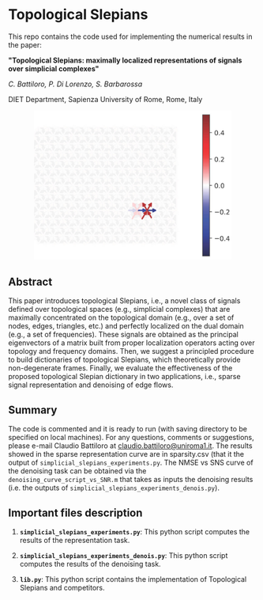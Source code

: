 # Topological Slepians
This repo contains the code used for implementing the numerical results in the paper: 

**"Topological Slepians: maximally localized representations of signals over simplicial complexes"**

*C. Battiloro, P. Di Lorenzo, S. Barbarossa*

DIET Department, Sapienza University of Rome, Rome, Italy 


<p align="center">
	<img src="https://github.com/clabat9/Topological-Slepians/blob/main/slep-num-2-cropped1024_1.jpg?raw=true" alt="drawing" width="400"/>
</p>

## Abstract
This paper introduces topological Slepians, i.e., a novel class of signals defined over topological spaces (e.g., simplicial complexes) that are maximally concentrated on the topological domain (e.g., over a set of nodes, edges, triangles, etc.) and perfectly localized on the dual domain (e.g., a set of frequencies). These signals are obtained as the principal eigenvectors of a matrix built from proper localization operators acting over topology and frequency domains. Then, we suggest a principled procedure to build dictionaries of topological Slepians, which theoretically provide non-degenerate frames. Finally, we evaluate the effectiveness of the proposed topological Slepian dictionary in two applications, i.e., sparse signal representation and denoising of edge flows.

## Summary
The code is commented and it is ready to run  (with saving directory to be specified on local machines). For any questions, comments or suggestions, please e-mail Claudio Battiloro at claudio.battiloro@uniroma1.it. The results showed in the sparse representation curve are in sparsity.csv (that it the output of `simplicial_slepians_experiments.py`. The NMSE vs SNS curve of the denoising task can be obtained via the `denoising_curve_script_vs_SNR.m` that takes as inputs the denoising results (i.e. the outputs of `simplicial_slepians_experiments_denois.py`). 


## Important files description

1. __`simplicial_slepians_experiments.py`__: This python script computes the results of the representation task.

2. __`simplicial_slepians_experiments_denois.py`__: This python script computes the results of the denoising task.
  
3. __`lib.py`__: 
	This python script contains the implementation of Topological Slepians and competitors.


